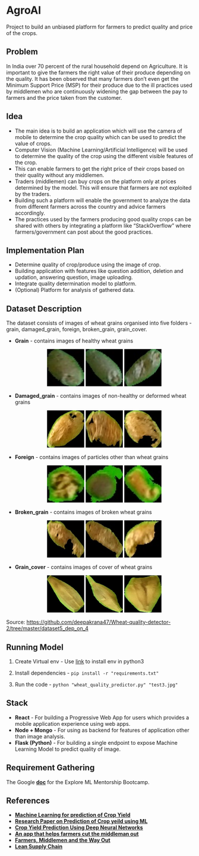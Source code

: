 # AgroAI

Project to build an unbiased platform for farmers to predict quality and price of the crops.

## Problem

In India over 70 percent of the rural household depend on Agriculture. It is important to give the farmers the right value of their produce depending on the quality. It has been observed that many farmers don’t even get the Minimum Support Price (MSP) for their produce due to the ill practices used by middlemen who are continuously widening the gap between the pay to farmers and the price taken from the customer.

## Idea

- The main idea is to build an application which will use the camera of mobile to determine the crop quality which can be used to predict the value of crops.
- Computer Vision (Machine Learning/Artificial Intelligence) will be used to determine the quality of the crop using the different visible features of the crop.
- This can enable farmers to get the right price of their crops based on their quality without any middlemen.
- Traders (middlemen) can buy crops on the platform only at prices determined by the model. This will ensure that farmers are not exploited by the traders.
- Building such a platform will enable the government to analyze the data from different farmers across the country and advice farmers accordingly.
- The practices used by the farmers producing good quality crops can be shared with others by integrating a platform like “StackOverflow” where farmers/government can post about the good practices.

## Implementation Plan

- Determine quality of crop/produce using the image of crop.
- Building application with features like question addition, deletion and updation, answering question, image uploading.
- Integrate quality determination model to platform.
- (Optional) Platform for analysis of gathered data.

## Dataset Description

The dataset consists of images of wheat grains organised into five folders - grain, damaged_grain, foreign, broken_grain, grain_cover.

- **Grain** - contains images of healthy wheat grains

  <p align="center">
    <img src = "https://github.com/sachin235/AgroAI/blob/master/Dataset/grain/IMG_20161016_122456328_1.jpg?raw=true" width = 100 height = 100>
    <img src = "https://github.com/sachin235/AgroAI/blob/master/Dataset/grain/IMG_20161016_122456328_10.jpg?raw=true" width = 100 height = 100>
    <img src = "https://github.com/sachin235/AgroAI/blob/master/Dataset/grain/IMG_20161016_122456328_103.jpg?raw=true" width = 100 height = 100>
  </p>

- **Damaged_grain** - contains images of non-healthy or deformed wheat grains

  <p align="center">
    <img src = "https://github.com/sachin235/AgroAI/blob/master/Dataset/damaged_grain/IMG_20161016_124705064_395.jpg?raw=true" width = 100 height = 100>
    <img src = "https://github.com/sachin235/AgroAI/blob/master/Dataset/damaged_grain/IMG_20161016_124705064_401.jpg?raw=true" width = 100 height = 100>
    <img src = "https://github.com/sachin235/AgroAI/blob/master/Dataset/damaged_grain/IMG_20161016_124705064_416.jpg?raw=true" width = 100 height = 100>
  </p>

- **Foreign** - contains images of particles other than wheat grains

  <p align="center">
    <img src = "https://github.com/sachin235/AgroAI/blob/master/Dataset/foreign_particles/IMG_20161016_125744060_5734.jpg?raw=true" width = 100 height = 100>
    <img src = "https://github.com/sachin235/AgroAI/blob/master/Dataset/foreign_particles/IMG_20161016_125744060_5759.jpg?raw=true" width = 100 height = 100>
    <img src = "https://github.com/sachin235/AgroAI/blob/master/Dataset/foreign_particles/IMG_20161016_125744060_5756.jpg?raw=true" width = 100 height = 100>
  </p>

- **Broken_grain** - contains images of broken wheat grains

  <p align="center">
    <img src = "https://github.com/sachin235/AgroAI/blob/master/Dataset/grain_broken/IMG_20161016_124705064_406.jpg?raw=true" width = 100 height = 100>
    <img src = "https://github.com/sachin235/AgroAI/blob/master/Dataset/grain_broken/IMG_20161016_124705064_430.jpg?raw=true" width = 100 height = 100>
    <img src = "https://github.com/sachin235/AgroAI/blob/master/Dataset/grain_broken/IMG_20161016_124705064_432.jpg?raw=true" width = 100 height = 100>
  </p>

- **Grain_cover** - contains images of cover of wheat grains
  <p align="center">
    <img src = "https://github.com/sachin235/AgroAI/blob/master/Dataset/grain_covered/IMG_20161016_131740_4803.jpg?raw=true" width = 100 height = 100>
    <img src = "https://github.com/sachin235/AgroAI/blob/master/Dataset/grain_covered/IMG_20161016_131740_4806.jpg?raw=true" width = 100 height = 100>
    <img src = "https://github.com/sachin235/AgroAI/blob/master/Dataset/grain_covered/IMG_20161016_131740_4816.jpg?raw=true" width = 100 height = 100>
  </p>

Source: https://github.com/deepakrana47/Wheat-quality-detector-2/tree/master/dataset5_dep_on_4

## Running Model

1. Create Virtual env - Use [link](https://packaging.python.org/guides/installing-using-pip-and-virtual-environments/) to install env in python3

2. Install dependencies - `pip install -r "requirements.txt"`

3. Run the code - `python "wheat_quality_predictor.py" "test3.jpg"`

## Stack

- **React** - For building a Progressive Web App for users which provides a mobile application experience using web apps.
- **Node + Mongo** - For using as backend for features of application other than image analysis.
- **Flask (Python)** - For building a single endpoint to expose Machine Learning Model to predict quality of image.

## Requirement Gathering

The Google
[**doc**](https://docs.google.com/document/d/1ze_USE1D-ME89PkI3o_sCu7ftZMBVtGC6GwikKJPYLo/edit)
for the Explore ML Mentorship Bootcamp.

## References

- [**Machine Learning for prediction of Crop Yield**](https://medium.com/ai-techsystems/prediction-of-crop-yield-using-machine-learning-84fcd9e0649a)
- [**Research Paper on Prediction of Crop yeild using ML**](https://www.irjet.net/archives/V5/i2/IRJET-V5I2479.pdf)
- [**Crop Yield Prediction Using Deep Neural Networks**](https://www.frontiersin.org/articles/10.3389/fpls.2019.00621/full)
- [**An app that helps farmers cut the middleman out**](https://www.livemint.com/Consumer/nQLEyDHTQvkVAodbfA6B9L/An-app-that-helps-farmers-cut-the-middleman-out.html)
- [**Farmers, Middlemen and the Way Out**](https://spontaneousorder.in/farmers-middlemen-and-the-way-out/)
- [**Lean Supply Chain**](https://www.thebetterindia.com/52355/empowering-farmers-greenagtech/)
